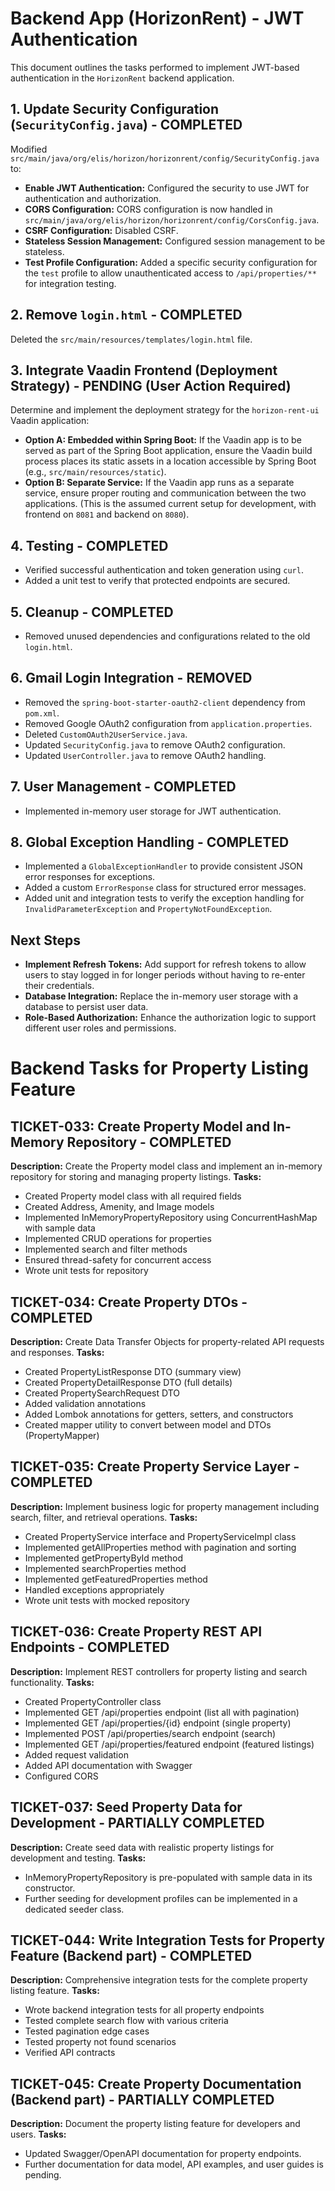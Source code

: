 # Backend App (HorizonRent) - JWT Authentication

This document outlines the tasks performed to implement JWT-based authentication in the `HorizonRent` backend application.

## 1. Update Security Configuration (`SecurityConfig.java`) - **COMPLETED**

Modified `src/main/java/org/elis/horizon/horizonrent/config/SecurityConfig.java` to:

*   **Enable JWT Authentication:** Configured the security to use JWT for authentication and authorization.
*   **CORS Configuration:** CORS configuration is now handled in `src/main/java/org/elis/horizon/horizonrent/config/CorsConfig.java`.
*   **CSRF Configuration:** Disabled CSRF.
*   **Stateless Session Management:** Configured session management to be stateless.
*   **Test Profile Configuration:** Added a specific security configuration for the `test` profile to allow unauthenticated access to `/api/properties/**` for integration testing.

## 2. Remove `login.html` - **COMPLETED**

Deleted the `src/main/resources/templates/login.html` file.

## 3. Integrate Vaadin Frontend (Deployment Strategy) - **PENDING (User Action Required)**

Determine and implement the deployment strategy for the `horizon-rent-ui` Vaadin application:

*   **Option A: Embedded within Spring Boot:** If the Vaadin app is to be served as part of the Spring Boot application, ensure the Vaadin build process places its static assets in a location accessible by Spring Boot (e.g., `src/main/resources/static`).
*   **Option B: Separate Service:** If the Vaadin app runs as a separate service, ensure proper routing and communication between the two applications. (This is the assumed current setup for development, with frontend on `8081` and backend on `8080`).

## 4. Testing - **COMPLETED**

*   Verified successful authentication and token generation using `curl`.
*   Added a unit test to verify that protected endpoints are secured.

## 5. Cleanup - **COMPLETED**

*   Removed unused dependencies and configurations related to the old `login.html`.

## 6. Gmail Login Integration - **REMOVED**

*   Removed the `spring-boot-starter-oauth2-client` dependency from `pom.xml`.
*   Removed Google OAuth2 configuration from `application.properties`.
*   Deleted `CustomOAuth2UserService.java`.
*   Updated `SecurityConfig.java` to remove OAuth2 configuration.
*   Updated `UserController.java` to remove OAuth2 handling.

## 7. User Management - **COMPLETED**

*   Implemented in-memory user storage for JWT authentication.

## 8. Global Exception Handling - **COMPLETED**

*   Implemented a `GlobalExceptionHandler` to provide consistent JSON error responses for exceptions.
*   Added a custom `ErrorResponse` class for structured error messages.
*   Added unit and integration tests to verify the exception handling for `InvalidParameterException` and `PropertyNotFoundException`.

## Next Steps

*   **Implement Refresh Tokens:** Add support for refresh tokens to allow users to stay logged in for longer periods without having to re-enter their credentials.
*   **Database Integration:** Replace the in-memory user storage with a database to persist user data.
*   **Role-Based Authorization:** Enhance the authorization logic to support different user roles and permissions.

# Backend Tasks for Property Listing Feature

## TICKET-033: Create Property Model and In-Memory Repository - **COMPLETED**
**Description:** Create the Property model class and implement an in-memory repository for storing and managing property listings.
**Tasks:**
- Created Property model class with all required fields
- Created Address, Amenity, and Image models
- Implemented InMemoryPropertyRepository using ConcurrentHashMap with sample data
- Implemented CRUD operations for properties
- Implemented search and filter methods
- Ensured thread-safety for concurrent access
- Wrote unit tests for repository

## TICKET-034: Create Property DTOs - **COMPLETED**
**Description:** Create Data Transfer Objects for property-related API requests and responses.
**Tasks:**
- Created PropertyListResponse DTO (summary view)
- Created PropertyDetailResponse DTO (full details)
- Created PropertySearchRequest DTO
- Added validation annotations
- Added Lombok annotations for getters, setters, and constructors
- Created mapper utility to convert between model and DTOs (PropertyMapper)

## TICKET-035: Create Property Service Layer - **COMPLETED**
**Description:** Implement business logic for property management including search, filter, and retrieval operations.
**Tasks:**
- Created PropertyService interface and PropertyServiceImpl class
- Implemented getAllProperties method with pagination and sorting
- Implemented getPropertyById method
- Implemented searchProperties method
- Implemented getFeaturedProperties method
- Handled exceptions appropriately
- Wrote unit tests with mocked repository

## TICKET-036: Create Property REST API Endpoints - **COMPLETED**
**Description:** Implement REST controllers for property listing and search functionality.
**Tasks:**
- Created PropertyController class
- Implemented GET /api/properties endpoint (list all with pagination)
- Implemented GET /api/properties/{id} endpoint (single property)
- Implemented POST /api/properties/search endpoint (search)
- Implemented GET /api/properties/featured endpoint (featured listings)
- Added request validation
- Added API documentation with Swagger
- Configured CORS

## TICKET-037: Seed Property Data for Development - **PARTIALLY COMPLETED**
**Description:** Create seed data with realistic property listings for development and testing.
**Tasks:**
- InMemoryPropertyRepository is pre-populated with sample data in its constructor.
- Further seeding for development profiles can be implemented in a dedicated seeder class.

## TICKET-044: Write Integration Tests for Property Feature (Backend part) - **COMPLETED**
**Description:** Comprehensive integration tests for the complete property listing feature.
**Tasks:**
- Wrote backend integration tests for all property endpoints
- Tested complete search flow with various criteria
- Tested pagination edge cases
- Tested property not found scenarios
- Verified API contracts

## TICKET-045: Create Property Documentation (Backend part) - **PARTIALLY COMPLETED**
**Description:** Document the property listing feature for developers and users.
**Tasks:**
- Updated Swagger/OpenAPI documentation for property endpoints.
- Further documentation for data model, API examples, and user guides is pending.
